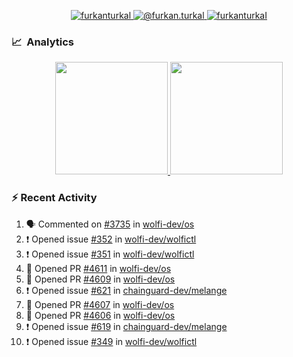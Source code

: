 <p align="center">
  <a href="https://linkedin.com/in/furkanturkal" target="blank">
    <img src="https://img.shields.io/badge/linkedin-%230077B5.svg?&style=for-the-badge&logo=linkedin&logoColor=white" alt="furkanturkal" />
  </a>
  <a href="https://medium.com/@furkan.turkal" target="blank">
    <img src="https://img.shields.io/badge/medium-%2312100E.svg?&style=for-the-badge&logo=medium&logoColor=white" alt="@furkan.turkal" />
  </a>
  <a href="https://twitter.com/furkanturkaI" target="blank">
    <img src="https://img.shields.io/badge/Twitter-1DA1F2?style=for-the-badge&logo=twitter&logoColor=white" alt="furkanturkaI" />
  </a>
</p>

### 📈 &nbsp;Analytics

<p align="center">
  <a href="https://coderstats.net/github/#Dentrax">
    <img height="180em" src="https://github-readme-stats-eight-theta.vercel.app/api?username=Dentrax&show_icons=true&theme=algolia&include_all_commits=true&count_private=true&line_height=26"/>
    <img height="180em" src="https://github-readme-stats-eight-theta.vercel.app/api/top-langs/?username=Dentrax&layout=compact&langs_count=8&theme=algolia&line_height=26"/>
  </a>
</p>

### :zap: Recent Activity

<!--START_SECTION:activity-->
1. 🗣 Commented on [#3735](https://github.com/wolfi-dev/os/pull/3735#issuecomment-1690031122) in [wolfi-dev/os](https://github.com/wolfi-dev/os)
2. ❗ Opened issue [#352](https://github.com/wolfi-dev/wolfictl/issues/352) in [wolfi-dev/wolfictl](https://github.com/wolfi-dev/wolfictl)
3. ❗ Opened issue [#351](https://github.com/wolfi-dev/wolfictl/issues/351) in [wolfi-dev/wolfictl](https://github.com/wolfi-dev/wolfictl)
4. 💪 Opened PR [#4611](https://github.com/wolfi-dev/os/pull/4611) in [wolfi-dev/os](https://github.com/wolfi-dev/os)
5. 💪 Opened PR [#4609](https://github.com/wolfi-dev/os/pull/4609) in [wolfi-dev/os](https://github.com/wolfi-dev/os)
6. ❗ Opened issue [#621](https://github.com/chainguard-dev/melange/issues/621) in [chainguard-dev/melange](https://github.com/chainguard-dev/melange)
7. 💪 Opened PR [#4607](https://github.com/wolfi-dev/os/pull/4607) in [wolfi-dev/os](https://github.com/wolfi-dev/os)
8. 💪 Opened PR [#4606](https://github.com/wolfi-dev/os/pull/4606) in [wolfi-dev/os](https://github.com/wolfi-dev/os)
9. ❗ Opened issue [#619](https://github.com/chainguard-dev/melange/issues/619) in [chainguard-dev/melange](https://github.com/chainguard-dev/melange)
10. ❗ Opened issue [#349](https://github.com/wolfi-dev/wolfictl/issues/349) in [wolfi-dev/wolfictl](https://github.com/wolfi-dev/wolfictl)
<!--END_SECTION:activity-->
